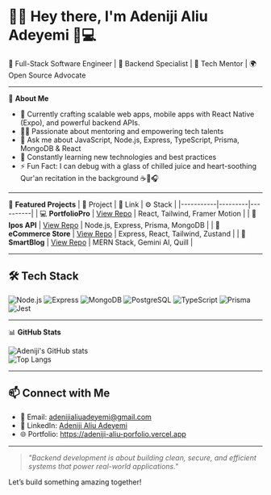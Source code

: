 # 👋✨ Hey there, I'm **Adeniji Aliu Adeyemi** 🚀💻

🔧 Full-Stack Software Engineer | 🎯 Backend Specialist | 🧠 Tech Mentor | 🌍 Open Source Advocate

---

🌟 **About Me**
- 🔭 Currently crafting scalable web apps, mobile apps with React Native (Expo), and powerful backend APIs.
- 🧑‍🏫 Passionate about mentoring and empowering tech talents
- 💬 Ask me about JavaScript, Node.js, Express, TypeScript, Prisma, MongoDB & React
- 🌱 Constantly learning new technologies and best practices
- ⚡ Fun Fact: I can debug with a glass of chilled juice and heart-soothing Qur'an recitation in the background ☕📖🎧

---

🚀 **Featured Projects**
| 💼 Project | 🔗 Link | ⚙️ Stack |
|-----------|---------|----------|
| 💻 **PortfolioPro** | [View Repo](https://github.com/adenijialiuadeyemi/portfoliopro) | React, Tailwind, Framer Motion |
| 🔐 **Ipos API** | [View Repo](https://github.com/adenijialiuadeyemi/ipos-api) | Node.js, Express, Prisma, MongoDB |
| 🛒 **eCommerce Store** | [View Repo](https://github.com/adenijialiuadeyemi/ecommerce_store) | Express, React, Tailwind, Zustand |
| 📝 **SmartBlog** | [View Repo](https://github.com/adenijialiuadeyemi/smartblog) | MERN Stack, Gemini AI, Quill |

---

## 🛠️ Tech Stack

![Node.js](https://img.shields.io/badge/-Node.js-339933?style=flat-square&logo=node.js&logoColor=white)
![Express](https://img.shields.io/badge/-Express-000000?style=flat-square&logo=express&logoColor=white)
![MongoDB](https://img.shields.io/badge/-MongoDB-47A248?style=flat-square&logo=mongodb&logoColor=white)
![PostgreSQL](https://img.shields.io/badge/-PostgreSQL-336791?style=flat-square&logo=postgresql&logoColor=white)
![TypeScript](https://img.shields.io/badge/-TypeScript-3178C6?style=flat-square&logo=typescript&logoColor=white)
![Prisma](https://img.shields.io/badge/-Prisma-2D3748?style=flat-square&logo=prisma)
![Jest](https://img.shields.io/badge/-Jest-C21325?style=flat-square&logo=jest&logoColor=white)

---

📊 **GitHub Stats**

![Adeniji's GitHub stats](https://github-readme-stats.vercel.app/api?username=adenijialiuadeyemi&show_icons=true&theme=radical)  
![Top Langs](https://github-readme-stats.vercel.app/api/top-langs/?username=adenijialiuadeyemi&layout=compact&theme=radical)

---

## 📫 Connect with Me

- 📧 Email: adenijialiuadeyemi@gmail.com  
- 🔗 LinkedIn: [Adeniji Aliu Adeyemi](https://linkedin.com/in/AdenijiAliuAde1)  
- 🌐 Portfolio: https://adeniji-aliu-porfolio.vercel.app

---

> *"Backend development is about building clean, secure, and efficient systems that power real-world applications."*  

Let’s build something amazing together!  

